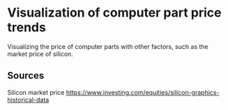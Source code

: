 # Visualization of computer part price trends

Visualizing the price of computer parts with other factors, such as the market price of silicon.

## Sources
Silicon market price
https://www.investing.com/equities/silicon-graphics-historical-data

